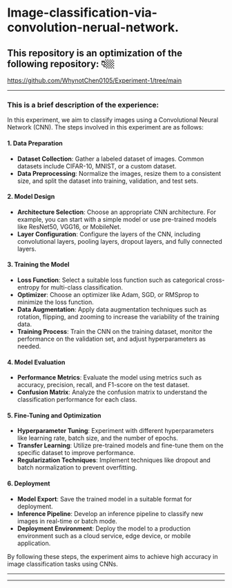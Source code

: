 # Image-classification-via-convolution-nerual-network.

## This repository is an optimization of the following repository: 👇🏼
https://github.com/WhynotChen0105/Experiment-1/tree/main

-----

### This is a brief description of the experience:
In this experiment, we aim to classify images using a Convolutional Neural Network (CNN). The steps involved in this experiment are as follows:

#### 1. Data Preparation
- **Dataset Collection**: Gather a labeled dataset of images. Common datasets include CIFAR-10, MNIST, or a custom dataset.
- **Data Preprocessing**: Normalize the images, resize them to a consistent size, and split the dataset into training, validation, and test sets.

#### 2. Model Design
- **Architecture Selection**: Choose an appropriate CNN architecture. For example, you can start with a simple model or use pre-trained models like ResNet50, VGG16, or MobileNet.
- **Layer Configuration**: Configure the layers of the CNN, including convolutional layers, pooling layers, dropout layers, and fully connected layers.

#### 3. Training the Model
- **Loss Function**: Select a suitable loss function such as categorical cross-entropy for multi-class classification.
- **Optimizer**: Choose an optimizer like Adam, SGD, or RMSprop to minimize the loss function.
- **Data Augmentation**: Apply data augmentation techniques such as rotation, flipping, and zooming to increase the variability of the training data.
- **Training Process**: Train the CNN on the training dataset, monitor the performance on the validation set, and adjust hyperparameters as needed.

#### 4. Model Evaluation
- **Performance Metrics**: Evaluate the model using metrics such as accuracy, precision, recall, and F1-score on the test dataset.
- **Confusion Matrix**: Analyze the confusion matrix to understand the classification performance for each class.

#### 5. Fine-Tuning and Optimization
- **Hyperparameter Tuning**: Experiment with different hyperparameters like learning rate, batch size, and the number of epochs.
- **Transfer Learning**: Utilize pre-trained models and fine-tune them on the specific dataset to improve performance.
- **Regularization Techniques**: Implement techniques like dropout and batch normalization to prevent overfitting.

#### 6. Deployment
- **Model Export**: Save the trained model in a suitable format for deployment.
- **Inference Pipeline**: Develop an inference pipeline to classify new images in real-time or batch mode.
- **Deployment Environment**: Deploy the model to a production environment such as a cloud service, edge device, or mobile application.

By following these steps, the experiment aims to achieve high accuracy in image classification tasks using CNNs.

***
---
